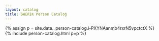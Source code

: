 ```yaml
---
layout: catalog
title: SWERIK Person Catalog
---
```

{% assign p = site.data._person-catalog.i-PXYNAanmb4rxrN5vpctctX %}
{% include person-catalog.html p=p %}

